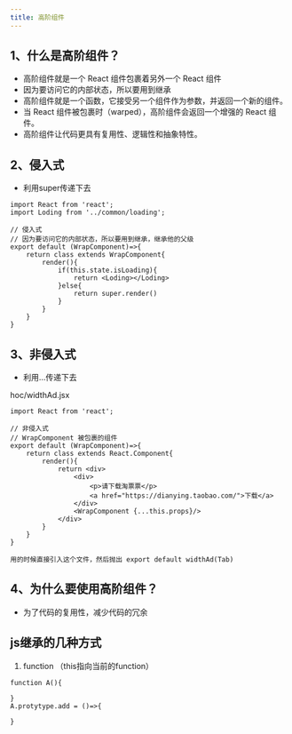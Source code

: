 ```yaml
---
title: 高阶组件
---
```


## 1、什么是高阶组件？
- 高阶组件就是一个 React 组件包裹着另外一个 React 组件
- 因为要访问它的内部状态，所以要用到继承
- 高阶组件就是一个函数，它接受另一个组件作为参数，并返回一个新的组件。
- 当 React 组件被包裹时（warped），高阶组件会返回一个增强的 React 组件。
- 高阶组件让代码更具有复用性、逻辑性和抽象特性。
## 2、侵入式
- 利用super传递下去

```
import React from 'react';
import Loding from '../common/loading';

// 侵入式
// 因为要访问它的内部状态，所以要用到继承，继承他的父级
export default (WrapComponent)=>{
    return class extends WrapComponent{
        render(){
            if(this.state.isLoading){
                return <Loding></Loding>
            }else{
                return super.render()
            }
        }
    }
}
```

## 3、非侵入式
- 利用...传递下去

hoc/widthAd.jsx

```
import React from 'react';

// 非侵入式
// WrapComponent 被包裹的组件
export default (WrapComponent)=>{
    return class extends React.Component{
        render(){
            return <div>
                <div>
                    <p>请下载淘票票</p>
                    <a href="https://dianying.taobao.com/">下载</a>
                </div>
                <WrapComponent {...this.props}/>
            </div>
        }
    }
}

用的时候直接引入这个文件，然后抛出 export default widthAd(Tab)
```

## 4、为什么要使用高阶组件？
- 为了代码的复用性，减少代码的冗余

## js继承的几种方式
1. function    （this指向当前的function）
```
function A(){
    
}
A.protytype.add = ()=>{
    
}
```

